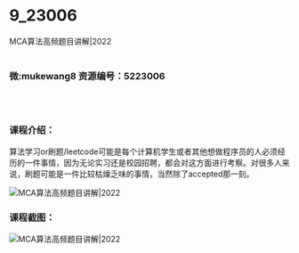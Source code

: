 # 9_23006
MCA算法高频题目讲解|2022
<br/></br>
<h3>微:mukewang8 资源编号：5223006</h3>
<br/></br>
<h3>课程介绍：</h3>
<p>算法学习or刷题/leetcode可能是每个计算机学生或者其他想做程序员的人必须经历的一件事情，因为无论实习还是校园招聘，都会对这方面进行考察。对很多人来说，刷题可能是一件比较枯燥乏味的事情，当然除了accepted那一刻。</p>
<p><img src="https://www.ko996.com/wp-content/uploads/img/2022/02/1-50-300x186.png" alt="MCA算法高频题目讲解|2022"></p>
<div class="info-desc">
<h3>课程截图：</h3>
<p><img src="https://www.ko996.com/wp-content/uploads/img/2022/02/2-79.png" alt="MCA算法高频题目讲解|2022"></p>


			
</div>

